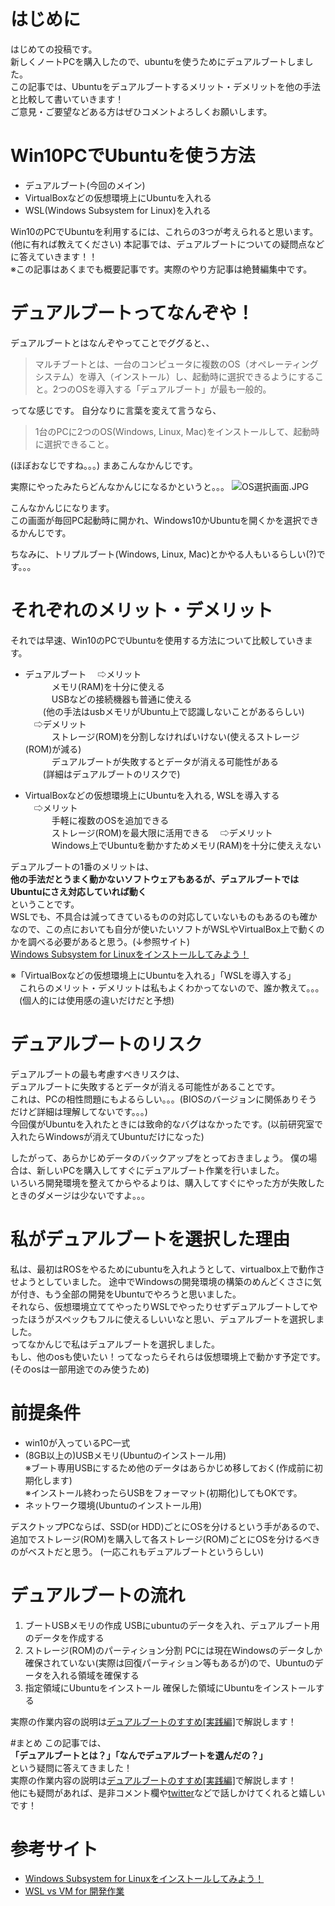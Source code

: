 # はじめに
はじめての投稿です。  
新しくノートPCを購入したので、ubuntuを使うためにデュアルブートしました。  
この記事では、Ubuntuをデュアルブートするメリット・デメリットを他の手法と比較して書いていきます！  
ご意見・ご要望などある方はぜひコメントよろしくお願いします。

# Win10PCでUbuntuを使う方法
* デュアルブート(今回のメイン)
* VirtualBoxなどの仮想環境上にUbuntuを入れる
* WSL(Windows Subsystem for Linux)を入れる

Win10のPCでUbuntuを利用するには、これらの3つが考えられると思います。(他に有れば教えてください)
本記事では、デュアルブートについての疑問点などに答えていきます！！  
※この記事はあくまでも概要記事です。実際のやり方記事は絶賛編集中です。

# デュアルブートってなんぞや！
デュアルブートとはなんぞやってことでググると、、 

>マルチブートとは、一台のコンピュータに複数のOS（オペレーティングシステム）を導入（インストール）し、起動時に選択できるようにすること。2つのOSを導入する「デュアルブート」が最も一般的。

ってな感じです。
自分なりに言葉を変えて言うなら、

>1台のPCに2つのOS(Windows, Linux, Mac)をインストールして、起動時に選択できること。

(ほぼおなじですね。。。)
まあこんなかんじです。  

実際にやったみたらどんなかんじになるかというと。。。
![OS選択画面.JPG](https://qiita-image-store.s3.ap-northeast-1.amazonaws.com/0/289151/56dbe7ca-d400-39df-0516-4969addb8b59.jpeg)

こんなかんじになります。  
この画面が毎回PC起動時に開かれ、Windows10かUbuntuを開くかを選択できるかんじです。  

ちなみに、トリプルブート(Windows, Linux, Mac)とかやる人もいるらしい(?)です。。。

# それぞれのメリット・デメリット
それでは早速、Win10のPCでUbuntuを使用する方法について比較していきます。  

* デュアルブート
　⇨メリット   
　　　メモリ(RAM)を十分に使える  
　　　USBなどの接続機器も普通に使える  
  　　(他の手法はusbメモリがUbuntu上で認識しないことがあるらしい)  
　⇨デメリット  
　　　ストレージ(ROM)を分割しなければいけない(使えるストレージ(ROM)が減る)  
　　　デュアルブートが失敗するとデータが消える可能性がある  
  　　(詳細はデュアルブートのリスクで)

* VirtualBoxなどの仮想環境上にUbuntuを入れる, WSLを導入する  
　⇨メリット  
　　　手軽に複数のOSを追加できる  
　　　ストレージ(ROM)を最大限に活用できる
　⇨デメリット  
　　　Windows上でUbuntuを動かすためメモリ(RAM)を十分に使ええない  

デュアルブートの1番のメリットは、  
<b>他の手法だとうまく動かないソフトウェアもあるが、デュアルブートではUbuntuにさえ対応していれば動く</b>  
ということです。  
WSLでも、不具合は減ってきているものの対応していないものもあるのも確かなので、この点においても自分が使いたいソフトがWSLやVirtualBox上で動くのかを調べる必要があると思う。(↓参照サイト)  
[Windows Subsystem for Linuxをインストールしてみよう！](https://qiita.com/Aruneko/items/c79810b0b015bebf30bb)  

※「VirtualBoxなどの仮想環境上にUbuntuを入れる」「WSLを導入する」  
　これらのメリット・デメリットは私もよくわかってないので、誰か教えて。。。  
　(個人的には使用感の違いだけだと予想)

# デュアルブートのリスク
デュアルブートの最も考慮すべきリスクは、  
デュアルブートに失敗するとデータが消える可能性があることです。  
これは、PCの相性問題にもよるらしい。。。(BIOSのバージョンに関係ありそうだけど詳細は理解してないです。。。)  
今回僕がUbuntuを入れたときには致命的なバグはなかったです。(以前研究室で入れたらWindowsが消えてUbuntuだけになった)  

したがって、あらかじめデータのバックアップをとっておきましょう。
僕の場合は、新しいPCを購入してすぐにデュアルブート作業を行いました。  
いろいろ開発環境を整えてからやるよりは、購入してすぐにやった方が失敗したときのダメージは少ないですよ。。。

# 私がデュアルブートを選択した理由
私は、最初はROSをやるためにubuntuを入れようとして、virtualbox上で動作させようとしていました。
途中でWindowsの開発環境の構築のめんどくささに気が付き、もう全部の開発をUbuntuでやろうと思いました。  
それなら、仮想環境立ててやったりWSLでやったりせずデュアルブートしてやったほうがスペックもフルに使えるしいいなと思い、デュアルブートを選択しました。  
ってなかんじで私はデュアルブートを選択しました。  
もし、他のosも使いたい！ってなったらそれらは仮想環境上で動かす予定です。(そのosは一部用途でのみ使うため)

# 前提条件
* win10が入っているPC一式
* (8GB以上の)USBメモリ(Ubuntuのインストール用)  
※ブート専用USBにするため他のデータはあらかじめ移しておく(作成前に初期化します)  
※インストール終わったらUSBをフォーマット(初期化)してもOKです。
* ネットワーク環境(Ubuntuのインストール用)

デスクトップPCならば、SSD(or HDD)ごとにOSを分けるという手があるので、  
追加でストレージ(ROM)を購入して各ストレージ(ROM)ごとにOSを分けるべきのがベストだと思う。
(一応これもデュアルブートというらしい)

# デュアルブートの流れ
1. ブートUSBメモリの作成
USBにubuntuのデータを入れ、デュアルブート用のデータを作成する
2. ストレージ(ROM)のパーティション分割
PCには現在Windowsのデータしか確保されていない(実際は回復パーティション等もあるが)ので、Ubuntuのデータを入れる領域を確保する
3. 指定領域にUbuntuをインストール
確保した領域にUbuntuをインストールする

実際の作業内容の説明は[デュアルブートのすすめ[実践編]](https://twitter.com/nsd244)で解説します！

#まとめ
この記事では、  
<b>「デュアルブートとは？」「なんでデュアルブートを選んだの？」</b>  
という疑問に答えてきました！  
実際の作業内容の説明は[デュアルブートのすすめ[実践編]](https://twitter.com/nsd244)で解説します！  
他にも疑問があれば、是非コメント欄や[twitter](https://twitter.com/nsd244)などで話しかけてくれると嬉しいです！  

# 参考サイト
* [Windows Subsystem for Linuxをインストールしてみよう！](https://qiita.com/Aruneko/items/c79810b0b015bebf30bb)  
* [WSL vs VM for 開発作業](https://qiita.com/satoru_takeuchi/items/a54812806bba0eb48f02)
